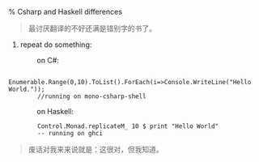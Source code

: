 % Csharp and Haskell differences

> 最讨厌翻译的不好还满是错别字的书了。




1. repeat do something:

&emsp;&emsp;&emsp;&emsp;on C#:
```
        Enumerable.Range(0,10).ToList().ForEach(i=>Console.WriteLine("Hello World."));
        //running on mono-csharp-shell
```
&emsp;&emsp;&emsp;&emsp;on Haskell:
```
        Control.Monad.replicateM_ 10 $ print "Hello World"
        -- running on ghci
```

> 废话对我来来说就是：这很对，但我知道。